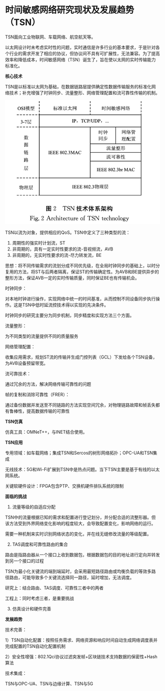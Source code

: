 # 时间敏感网络研究现状及发展趋势（TSN）

TSN面向工业物联网、车载网络、航空航天等。

以太网设计时未考虑实时性的问题，实时通信是许多行业的基本要求，于是针对各个行业的需求开发了相应的协议，但协议间不具有可扩展性，无法兼容。为了提高效率和降低成本，时间敏感网络（TSN）诞生了，旨在使以太网的实时传输能力标准化。

**核心技术**

TSN是以标准以太网为基础，在数据链路层提供确定性数据传输服务的标准化网络技术；补充增强了时钟同步、流量整形、网络管理配置和流可靠性传输的机制。

![1](image.png)

TSN以流为对象，提供相应的QoS。TSN中定义了三种类型的流：
1. 周期性的强实时计划流，ST
2. 非周期的，具有一定实时性要求的流-音视频流，AVB
3. 非周期的，无实时性要求的流-尽力转发流，BE

思想：将不同传输需求的流划分成不同优先级，在全局时钟同步的基础上，以时分复用的方法，将ST与后两者隔离，保证ST的传输确定性。为AVB和BE提供异步的整形方法，保证AVB一定的实时传输质量，同时保证BE也有传输机会。

时钟同步：

对本地时钟进行操作，实现网络中统一的时间基准，从而控制不同设备同步执行操作。这是TSN中低时延流控技术得以实现的先决条件。

时钟同步的研究主要分为同步机制，同步精度和实现方法三个方面。

流量整形：

为不同类型的流量提供不同的质量服务

网络管理配置：

收集应用需求，规划ST流的传输并生成门控列表（GCL）下发给各个TSN设备，为AVB设备预留带宽。

流可靠技术：

通过冗余的方法，解决网络传输可靠性的问题

帧的复制和消除可靠性（FRER）：

通过备份数据并发送至不同链路的方法实现空间冗余，对物理链路故障和帧丢失都有鲁棒性，提高数据传输的可靠性

**TSN仿真**

仿真工具：OMNeT++，与INET结合使用。

**TSN应用**

专用领域：如车载网络；集成TSN和Sercos的树形网络拓扑；OPC-UA和TSN集成

无线技术：5G和Wi-Fi扩展到TSN中是热点问题。当下TSN主要是基于有线的以太网系统。

关键软硬件设计：FPGA包含PTP、交换机硬件排队系统的限制

**面临的挑战**

1. 流量等级的自适应分配

TSN中的流量根据已知的需求和配置进行登记划分，并分配合适的流整形器。但该方法受到外界网络变化影响的程度较大，会导致配置变化，影响网络的运行。

需要一种机制来实时识别网络状态的变化，并在线无缝修改流量的等级配置。

2. TAS调度和可靠性路由的集合

路由是指路由器从一个接口上收到数据包，根据数据包的目的地址进行定向并转发到另一个接口的过程

TSN为最小化关键流的端到端延时，会采用最短路径路由或均衡负载的等效多路径路由，可能导致多个关键流选择同一路径，延时增加，无法调度。

研究上：结合路由、TAS调度、可靠性三者中的两者

工程上：同时考虑三者，是重要挑战

3. 仿真设计和硬件完善

**发展趋势**

技术完善：

1）TSN自动化配置：按照任务需求、网络资源和响应时间自动生成网络调度表并完成配置的TSN自动化配置机制

2）安全性增强：802.1Qci协议过滤突发帧+区块链技术支持数据的保密性+Hash算法

技术集成：

TSN与OPC-UA、TSN与边缘计算、TSN与5G

